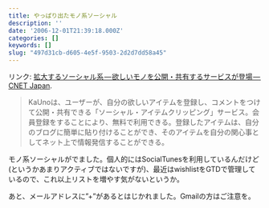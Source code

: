```yaml
---
title: やっぱり出たモノ系ソーシャル
description: ''
date: '2006-12-01T21:39:18.000Z'
categories: []
keywords: []
slug: "497d31cb-d605-4e5f-9503-2d2d7dd58a45"
---
```

リンク: [拡大するソーシャル系 — 欲しいモノを公開・共有するサービスが登場 — CNET Japan](http://japan.cnet.com/news/media/story/0,2000056023,20335167,00.htm?ref=rss "拡大するソーシャル系--欲しいモノを公開・共有するサービスが登場 - CNET Japan").

> KaUnoは、ユーザーが、自分の欲しいアイテムを登録し、コメントをつけて公開・共有できる「ソーシャル・アイテムクリッピング」サービス。会員登録をすることにより、無料で利用できる。登録したアイテムは、自分のブログに簡単に貼り付けることができ、そのアイテムを自分の関心事としてネット上で情報発信することができる。

モノ系ソーシャルがでました。個人的にはSocialTunesを利用しているんだけど(というかあまりアクティブではないですが)、最近はwishlistをGTDで管理しているので、これ以上リストを増やす気がないというか。

あと、メールアドレスに”+”があるとはじかれました。Gmailの方はご注意を。